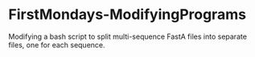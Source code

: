 # FirstMondays-ModifyingPrograms
Modifying a bash script to split multi-sequence FastA files into separate files, one for each sequence.

